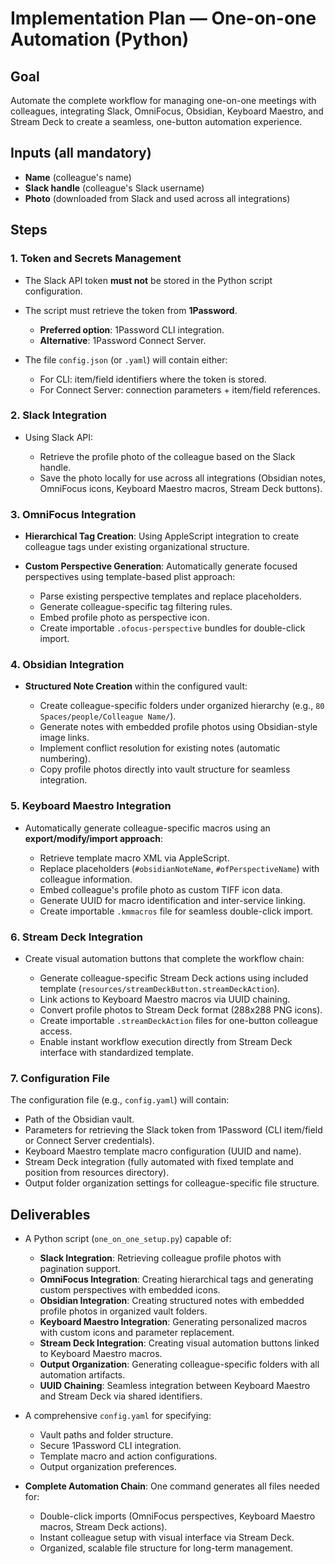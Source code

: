 # Implementation Plan — One-on-one Automation (Python)

## Goal

Automate the complete workflow for managing one-on-one meetings with colleagues, integrating Slack, OmniFocus, Obsidian, Keyboard Maestro, and Stream Deck to create a seamless, one-button automation experience.

## Inputs (all mandatory)

* **Name** (colleague's name)
* **Slack handle** (colleague's Slack username)
* **Photo** (downloaded from Slack and used across all integrations)

## Steps

### 1. Token and Secrets Management

* The Slack API token **must not** be stored in the Python script configuration.
* The script must retrieve the token from **1Password**.

  * **Preferred option**: 1Password CLI integration.
  * **Alternative**: 1Password Connect Server.
* The file `config.json` (or `.yaml`) will contain either:

  * For CLI: item/field identifiers where the token is stored.
  * For Connect Server: connection parameters + item/field references.

### 2. Slack Integration

* Using Slack API:

  * Retrieve the profile photo of the colleague based on the Slack handle.
  * Save the photo locally for use across all integrations (Obsidian notes, OmniFocus icons, Keyboard Maestro macros, Stream Deck buttons).

### 3. OmniFocus Integration

* **Hierarchical Tag Creation**: Using AppleScript integration to create colleague tags under existing organizational structure.

* **Custom Perspective Generation**: Automatically generate focused perspectives using template-based plist approach:

  * Parse existing perspective templates and replace placeholders.
  * Generate colleague-specific tag filtering rules.
  * Embed profile photo as perspective icon.
  * Create importable `.ofocus-perspective` bundles for double-click import.

### 4. Obsidian Integration

* **Structured Note Creation** within the configured vault:

  * Create colleague-specific folders under organized hierarchy (e.g., `80 Spaces/people/Colleague Name/`).
  * Generate notes with embedded profile photos using Obsidian-style image links.
  * Implement conflict resolution for existing notes (automatic numbering).
  * Copy profile photos directly into vault structure for seamless integration.

### 5. Keyboard Maestro Integration

* Automatically generate colleague-specific macros using an **export/modify/import approach**:

  * Retrieve template macro XML via AppleScript.
  * Replace placeholders (`#obsidianNoteName`, `#ofPerspectiveName`) with colleague information.
  * Embed colleague's profile photo as custom TIFF icon data.
  * Generate UUID for macro identification and inter-service linking.
  * Create importable `.kmmacros` file for seamless double-click import.

### 6. Stream Deck Integration

* Create visual automation buttons that complete the workflow chain:

  * Generate colleague-specific Stream Deck actions using included template (`resources/streamDeckButton.streamDeckAction`).
  * Link actions to Keyboard Maestro macros via UUID chaining.
  * Convert profile photos to Stream Deck format (288x288 PNG icons).
  * Create importable `.streamDeckAction` files for one-button colleague access.
  * Enable instant workflow execution directly from Stream Deck interface with standardized template.

### 7. Configuration File

The configuration file (e.g., `config.yaml`) will contain:

* Path of the Obsidian vault.
* Parameters for retrieving the Slack token from 1Password (CLI item/field or Connect Server credentials).
* Keyboard Maestro template macro configuration (UUID and name).
* Stream Deck integration (fully automated with fixed template and position from resources directory).
* Output folder organization settings for colleague-specific file structure.

## Deliverables

* A Python script (`one_on_one_setup.py`) capable of:

  * **Slack Integration**: Retrieving colleague profile photos with pagination support.
  * **OmniFocus Integration**: Creating hierarchical tags and generating custom perspectives with embedded icons.
  * **Obsidian Integration**: Creating structured notes with embedded profile photos in organized vault folders.
  * **Keyboard Maestro Integration**: Generating personalized macros with custom icons and parameter replacement.
  * **Stream Deck Integration**: Creating visual automation buttons linked to Keyboard Maestro macros.
  * **Output Organization**: Generating colleague-specific folders with all automation artifacts.
  * **UUID Chaining**: Seamless integration between Keyboard Maestro and Stream Deck via shared identifiers.

* A comprehensive `config.yaml` for specifying:
  * Vault paths and folder structure.
  * Secure 1Password CLI integration.
  * Template macro and action configurations.
  * Output organization preferences.

* **Complete Automation Chain**: One command generates all files needed for:
  * Double-click imports (OmniFocus perspectives, Keyboard Maestro macros, Stream Deck actions).
  * Instant colleague setup with visual interface via Stream Deck.
  * Organized, scalable file structure for long-term management.
